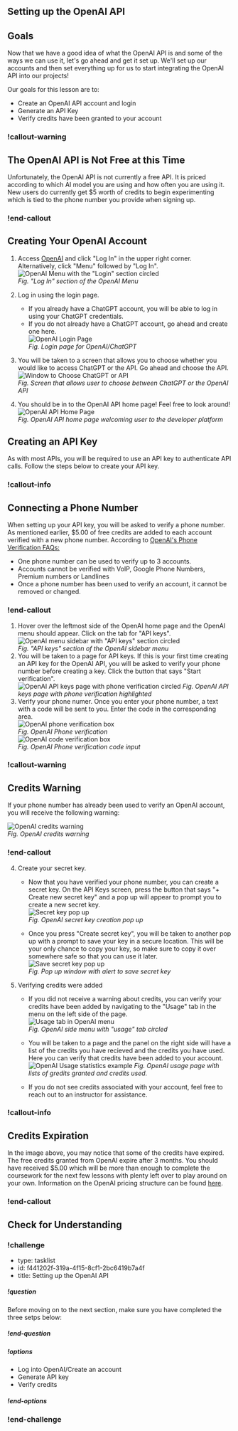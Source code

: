 ## Setting up the OpenAI API

## Goals
Now that we have a good idea of what the OpenAI API is and some of the ways we can use it, let's go ahead and get it set up. We'll set up our accounts and then set everything up for us to start integrating the OpenAI API into our projects!

Our goals for this lesson are to:
- Create an OpenAI API account and login
- Generate an API Key
- Verify credits have been granted to your account

### !callout-warning

## The OpenAI API is Not Free at this Time
Unfortunately, the OpenAI API is not currently a free API. It is priced according to which AI model you are using and how often you are using it. New users do currently get $5 worth of credits to begin experimenting which is tied to the phone number you provide when signing up. 


### !end-callout

## Creating Your OpenAI Account

1. Access [OpenAI](https://openai.com) and click "Log In" in the upper right corner. Alternatively, click "Menu" followed by "Log In".  
    ![OpenAI Menu with the "Login" section circled](assets/setting-up-openai/open-ai-login.png)  
    *Fig. "Log In" section of the OpenAI Menu*

2. Log in using the login page. 
   - If you already have a ChatGPT account, you will be able to log in using your ChatGPT credentials.
   - If you do not already have a ChatGPT account, go ahead and create one here.    
    ![OpenAI Login Page](assets/setting-up-openai/open-ai-login-page.png)  
    *Fig. Login page for OpenAI/ChatGPT*  
3. You will be taken to a screen that allows you to choose whether you would like to access ChatGPT or the API. Go ahead and choose the API.  
   ![Window to Choose ChatGPT or API](assets/setting-up-openai/open-ai-or-chat-gpt.png)  
   *Fig. Screen that allows user to choose between ChatGPT or the OpenAI API*  
4. You should be in to the OpenAI API home page! Feel free to look around!  
    ![OpenAI API Home Page](assets/setting-up-openai/open-ai-api-home-page.png)  
    *Fig. OpenAI API home page welcoming user to the developer platform*

## Creating an API Key

As with most APIs, you will be required to use an API key to authenticate API calls. Follow the steps below to create your API key.

### !callout-info

## Connecting a Phone Number
When setting up your API key, you will be asked to verify a phone number. As mentioned earlier, $5.00 of free credits are added to each account verified with a new phone number. According to [OpenAI's Phone Verification FAQs:](https://help.openai.com/en/articles/6613520-phone-verification-faq)
- One phone number can be used to verify up to 3 accounts.
- Accounts cannot be verified with VoIP, Google Phone Numbers, Premium numbers or Landlines
- Once a phone number has been used to verify an account, it cannot be removed or changed.

### !end-callout

1. Hover over the leftmost side of the OpenAI home page and the OpenAI menu should appear. Click on the tab for "API keys".  
   ![OpenAI menu sidebar with "API keys" section circled](assets/setting-up-openai/open-ai-menu.png)  
   *Fig. "API keys" section of the OpenAI sidebar menu*  
2. You will be taken to a page for API keys. If this is your first time creating an API key for the OpenAI API, you will be asked to verify your phone number before creating a key. Click the button that says "Start verification".    
   ![OpenAI API keys page with phone verification circled](assets/setting-up-openai/open-ai-api-keys-page-phone-verify.png) 
   *Fig. OpenAI API keys page with phone verification highlighted*  
3. Verify your phone numer. Once you enter your phone number, a text with a code will be sent to you. Enter the code in the corresponding area.  
   ![OpenAI phone verification box](assets/setting-up-openai/open-ai-phone-verification.png)  
   *Fig. OpenAI Phone verification*  
   ![OpenAI code verification box](assets/setting-up-openai/open-ai-phone-verification-code-box.png)  
   *Fig. OpenAI Phone verification code input*  

### !callout-warning

## Credits Warning

If your phone number has already been used to verify an OpenAI account, you will receive the following warning:  

![OpenAI credits warning](assets/setting-up-openai/open-ai-credits-warning.png)  
*Fig. OpenAI credits warning*

### !end-callout

4. Create your secret key. 
   - Now that you have verified your phone number, you can create a secret key. On the API Keys screen, press the button that says "+ Create new secret key" and a pop up will appear to prompt you to create a new secret key.  
   ![Secret key pop up](assets/setting-up-openai/open-ai-secret-key-pop-up.png)  
   *Fig. OpenAI secret key creation pop up*

   - Once you press "Create secret key", you will be taken to another pop up with a prompt to save your key in a secure location. This will be your only chance to copy your key, so make sure to copy it over somewhere safe so that you can use it later.  
   ![Save secret key pop up](assets/setting-up-openai/open-ai-save-secret-key.png)  
   *Fig. Pop up window with alert to save secret key*

5. Verifying credits were added
   - If you did not receive a warning about credits, you can verify your credits have been added by navigating to the "Usage" tab in the menu on the left side of the page.  
   ![Usage tab in OpenAI menu](assets/setting-up-openai/open-ai-usage-tab.png)  
   *Fig. OpenAI side menu with "usage" tab circled*  

   - You will be taken to a page and the panel on the right side will have a list of the credits you have recieved and the credits you have used. Here you can verify that credits have been added to your account.     
   ![OpenAI Usage statistics example](assets/setting-up-openai/open-ai-credits-verification.png)
   *Fig. OpenAI usage page with lists of gredits granted and credits used.*  
   - If you do not see credits associated with your account, feel free to reach out to an instructor for assistance.

### !callout-info

## Credits Expiration

In the image above, you may notice that some of the credits have expired. The free credits granted from OpenAI expire after 3 months. You should have received $5.00 which will be more than enough to complete the coursework for the next few lessons with plenty left over to play around on your own. Information on the OpenAI pricing structure can be found [here](https://openai.com/pricing).


### !end-callout   

## Check for Understanding

<!-- prettier-ignore-start -->
### !challenge

* type: tasklist
* id: f441202f-319a-4f15-8cf1-2bc6419b7a4f
* title: Setting up the OpenAI API

##### !question

Before moving on to the next section, make sure you have completed the three setps below:

##### !end-question

##### !options

* Log into OpenAI/Create an account
* Generate API key
* Verify credits

##### !end-options
### !end-challenge

<!-- prettier-ignore-end -->